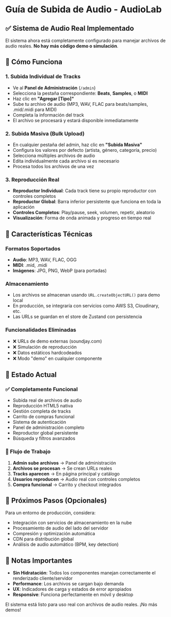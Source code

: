 # Guía de Subida de Audio - AudioLab

## ✅ Sistema de Audio Real Implementado

El sistema ahora está completamente configurado para manejar archivos de audio reales. **No hay más código demo o simulación**.

## 🎵 Cómo Funciona

### 1. Subida Individual de Tracks
- Ve al **Panel de Administración** (`/admin`)
- Selecciona la pestaña correspondiente: **Beats**, **Samples**, o **MIDI**
- Haz clic en **"Agregar [Tipo]"**
- Sube tu archivo de audio (MP3, WAV, FLAC para beats/samples, .mid/.midi para MIDI)
- Completa la información del track
- El archivo se procesará y estará disponible inmediatamente

### 2. Subida Masiva (Bulk Upload)
- En cualquier pestaña del admin, haz clic en **"Subida Masiva"**
- Configura los valores por defecto (artista, género, categoría, precio)
- Selecciona múltiples archivos de audio
- Edita individualmente cada archivo si es necesario
- Procesa todos los archivos de una vez

### 3. Reproducción Real
- **Reproductor Individual**: Cada track tiene su propio reproductor con controles completos
- **Reproductor Global**: Barra inferior persistente que funciona en toda la aplicación
- **Controles Completos**: Play/pause, seek, volumen, repetir, aleatorio
- **Visualización**: Forma de onda animada y progreso en tiempo real

## 🔧 Características Técnicas

### Formatos Soportados
- **Audio**: MP3, WAV, FLAC, OGG
- **MIDI**: .mid, .midi
- **Imágenes**: JPG, PNG, WebP (para portadas)

### Almacenamiento
- Los archivos se almacenan usando `URL.createObjectURL()` para demo local
- En producción, se integraría con servicios como AWS S3, Cloudinary, etc.
- Las URLs se guardan en el store de Zustand con persistencia

### Funcionalidades Eliminadas
- ❌ URLs de demo externas (soundjay.com)
- ❌ Simulación de reproducción
- ❌ Datos estáticos hardcodeados
- ❌ Modo "demo" en cualquier componente

## 🎯 Estado Actual

### ✅ Completamente Funcional
- Subida real de archivos de audio
- Reproducción HTML5 nativa
- Gestión completa de tracks
- Carrito de compras funcional
- Sistema de autenticación
- Panel de administración completo
- Reproductor global persistente
- Búsqueda y filtros avanzados

### 🔄 Flujo de Trabajo
1. **Admin sube archivos** → Panel de administración
2. **Archivos se procesan** → Se crean URLs reales
3. **Tracks aparecen** → En página principal y catálogo
4. **Usuarios reproducen** → Audio real con controles completos
5. **Compra funcional** → Carrito y checkout integrados

## 🚀 Próximos Pasos (Opcionales)

Para un entorno de producción, considera:
- Integración con servicios de almacenamiento en la nube
- Procesamiento de audio del lado del servidor
- Compresión y optimización automática
- CDN para distribución global
- Análisis de audio automático (BPM, key detection)

## 📝 Notas Importantes

- **Sin Hidratación**: Todos los componentes manejan correctamente el renderizado cliente/servidor
- **Performance**: Los archivos se cargan bajo demanda
- **UX**: Indicadores de carga y estados de error apropiados
- **Responsive**: Funciona perfectamente en móvil y desktop

El sistema está listo para uso real con archivos de audio reales. ¡No más demos!
